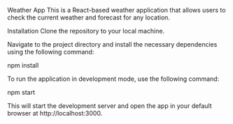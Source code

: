 Weather App
This is a React-based weather application that allows users to check the current weather and forecast for any location.

Installation
Clone the repository to your local machine.

Navigate to the project directory and install the necessary dependencies using the following command:

npm install

To run the application in development mode, use the following command:

npm start

This will start the development server and open the app in your default browser at http://localhost:3000.
